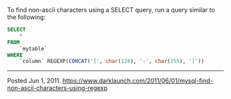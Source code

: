 To find non-ascii characters using a SELECT query, run a query similar to the following:

```sql
SELECT
    *
FROM
    `mytable`
WHERE
    `column` REGEXP(CONCAT('[', char(128), '-', char(255), ']'))
```

---

Posted Jun 1, 2011.
https://www.darklaunch.com/2011/06/01/mysql-find-non-ascii-characters-using-regexp
